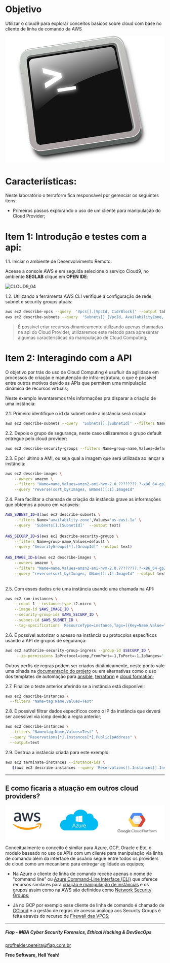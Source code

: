 # Objetivo

Utilizar o cloud9 para explorar conceitos basicos sobre cloud com base no cliente de linha de comando da AWS

![BASH](images/bash-148836_640.png)

# Caracteriísticas:

Neste laboratório o terraform fica responsável por gerenciar os seguintes itens:

- Primeiros passos explorando o uso de um cliente para manipulação do Cloud Provider;

# Item 1: Introdução e testes com a api:

1.1. Iniciar o ambiente de Desenvolvimento Remoto:

Aceese a console AWS e em seguida selecione o serviço Cloud9, no ambiente **SEGLAB** clique em **OPEN IDE**:

![CLOUD9_04](https://github.com/fiapsecdevops/mba_devsecops/blob/main/cloud9/images/CLOUD9_04.PNG)

1.2. Utilizando a ferramenta AWS CLI verifique a configuração de rede, subnet e security groups atuais:

```sh
aws ec2 describe-vpcs --query  'Vpcs[].[VpcId, CidrBlock]' --output table
aws ec2 describe-subnets --query  'Subnets[].[VpcId, AvailabilityZone, CidrBlock]' --output table
```

> É possível criar recursos dinamicamente utilizando apenas chamadas na api do Cloud Provider, utilizaremos este método para apresentar algumas características da manipulação de Cloud Computing;

# Item 2: Interagindo com a API

O objetivo por trás do uso de Cloud Computing é usufluir da agilidade em processos de criação e manutenção de infra-estrutura, o que é possível entre outros motivos devido as APIs que permitem uma mnipulação dinâmica de recursos virtuais;

Neste exemplo levantaremos três informações pra disparar a criação de uma instância:

2.1. Primeiro identifique o id da subnet onde a instância será criada:

```sh
aws ec2 describe-subnets --query  'Subnets[].[SubnetId]' --filters Name='availability-zone',Values='us-east-1a'
```

2.2. Depois o grupo de segurança, neste caso utilizaremos o grupo default entregue pelo cloud provider:

```sh
aws ec2 describe-security-groups --filters Name=group-name,Values=default --query "SecurityGroups[*].[GroupId]"
```

2.3. E por último a AMI, ou seja qual a imagem que será utilizada ao lançar a instância:

```sh
aws ec2 describe-images \
    --owners amazon \
    --filters "Name=name,Values=amzn2-ami-hvm-2.0.????????.?-x86_64-gp2" "Name=state,Values=available" \
    --query "reverse(sort_by(Images, &Name))[:1].ImageId"
```

2.4. Para facilitar a chamada de criação da instância grave as informações que obtemos a pouco em variaveis:

```sh
AWS_SUBNET_ID=$(aws ec2 describe-subnets \
    --filters Name='availability-zone',Values='us-east-1a' \
    --query  'Subnets[].[SubnetId]'  --output text)

AWS_SECGRP_ID=$(aws ec2 describe-security-groups \
    --filters Name=group-name,Values=default \
    --query "SecurityGroups[*].[GroupId]" --output text)

AWS_IMAGE_ID=$(aws ec2 describe-images \
    --owners amazon \
    --filters "Name=name,Values=amzn2-ami-hvm-2.0.????????.?-x86_64-gp2" "Name=state,Values=available" \
    --query "reverse(sort_by(Images, &Name))[:1].ImageId" --output text)
    

```

2.5. Com esses dados crie uma instância usando uma chamada na API:

```sh
aws ec2 run-instances \
    --count 1 --instance-type t2.micro \
    --image-id $AWS_IMAGE_ID \
    --security-group-ids $AWS_SECGRP_ID \
    --subnet-id $AWS_SUBNET_ID \
    --tag-specifications 'ResourceType=instance,Tags=[{Key=Name,Value=Test}]'
```

2.6. É possível autorizar o acesso na instância ou protocolos específicos usando a API de grupos de segurança:

```sh
aws ec2 authorize-security-group-ingress --group-id $SECGRP_ID \
     --ip-permissions IpProtocol=icmp,FromPort=-1,ToPort=-1,IpRanges='[{CidrIp=0.0.0.0/0}]'
```

Outros perfis de regras podem ser criados dinâmicamente, neste ponto vale uma olhada na [documentação do projeto](https://docs.aws.amazon.com/cli/latest/reference/ec2/authorize-security-group-ingress.html) ou em alternativas como o uso dos templates de automação para [ansible](https://docs.ansible.com/ansible/latest/collections/amazon/aws/ec2_group_module.html), [terraform](https://registry.terraform.io/modules/terraform-aws-modules/security-group/aws/1.0.0) e [cloud formation](https://docs.aws.amazon.com/AWSCloudFormation/latest/UserGuide/aws-properties-ec2-security-group.html);

2.7. Finalize o teste anterior aferindo se a instância está disponível:

```sh
aws ec2 describe-instances \
  --filters "Name=tag:Name,Values=Test"
```

2.8. É possível filtrar dados especificos como o IP da instância que deverá ser acessível via icmp devido a regra anterior;
```sh
aws ec2 describe-instances \
  --filters "Name=tag:Name,Values=Test" \
  --query "Reservations[*].Instances[*].PublicIpAddress" \
  --output=text
```

2.9. Destrua a instância criada para este exemplo:

```sh
aws ec2 terminate-instances --instance-ids \
   $(aws ec2 describe-instances --query 'Reservations[].Instances[].InstanceId' --filters "Name=tag:Name,Values=Test" --output text)
```
---

## E como ficaria a atuação em outros cloud providers?

![CLI_01](images/CLI_01.PNG)

Conceitualmente o conceito é similar para Azure, GCP, Oracle e Etc, o modelo baseado no uso de APIs com um cliente para manipulação via linha de comando além da interface de usuário segue entre todos os providers de cloud como um mecanismo para entregar agilidade as equipes;

- Na Azure o cliente de linha de comando recebe apenas o nome de "command line" ou [Azure Command-Line Interface (CLI)](https://docs.microsoft.com/en-us/cli/azure/) que oferece recursos similares para [criação e manipulação de instâncias](https://docs.microsoft.com/pt-br/azure/virtual-network/quick-create-cli) e os grupos assim como na AWS são definidos como [Network Security Groups](https://docs.microsoft.com/pt-br/azure/virtual-network/network-security-groups-overview);

- Já no GCP por exemplo esse cliente de linha de comando é chamado de [GCloud](https://cloud.google.com/sdk/gcloud/reference) e a gestão de regras de acesso análoga aos Security Groups é feita através do recurso de [Firewall das VPCS](https://cloud.google.com/vpc/docs/using-firewalls#gcloud);

---

##### Fiap - MBA Cyber Security Forensics, Ethical Hacking & DevSecOps
profhelder.pereira@fiap.com.br

**Free Software, Hell Yeah!**
